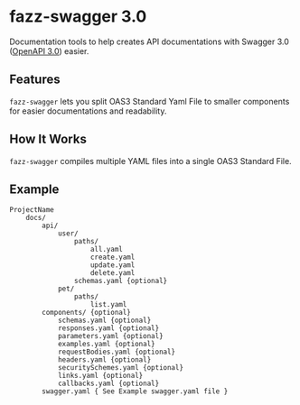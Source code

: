 
# fazz-swagger 3.0
Documentation tools to help creates API documentations with Swagger 3.0 ([OpenAPI 3.0](https://github.com/OAI/OpenAPI-Specification/blob/master/versions/3.0.0.md)) easier.

## Features
`fazz-swagger` lets you split OAS3 Standard Yaml File to smaller components for easier documentations and readability. 

## How It Works
`fazz-swagger` compiles multiple YAML files into a single OAS3 Standard File.

## Example
```
ProjectName
    docs/
        api/
            user/
                paths/
                    all.yaml
                    create.yaml
                    update.yaml
                    delete.yaml
                schemas.yaml {optional}
            pet/
                paths/
                    list.yaml
        components/ {optional}
            schemas.yaml {optional}
            responses.yaml {optional}
            parameters.yaml {optional}
            examples.yaml {optional}
            requestBodies.yaml {optional}
            headers.yaml {optional}
            securitySchemes.yaml {optional}
            links.yaml {optional}
            callbacks.yaml {optional}
        swagger.yaml { See Example swagger.yaml file }
```
